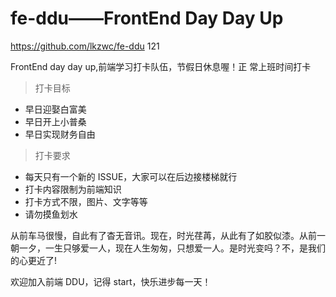 # fe-ddu——FrontEnd Day Day Up

https://github.com/lkzwc/fe-ddu 121

FrontEnd day day up,前端学习打卡队伍，节假日休息喔！正 常上班时间打卡

> 打卡目标

- 早日迎娶白富美
- 早日开上小普桑
- 早日实现财务自由

> 打卡要求

- 每天只有一个新的 ISSUE，大家可以在后边接楼梯就行
- 打卡内容限制为前端知识
- 打卡方式不限，图片、文字等等
- 请勿摸鱼划水

从前车马很慢，自此有了杳无音讯。现在，时光荏苒，从此有了如胶似漆。从前一朝一夕，一生只够爱一人，现在人生匆匆，只想爱一人。是时光变吗？不，是我们的心更近了!

欢迎加入前端 DDU，记得 start，快乐进步每一天！

